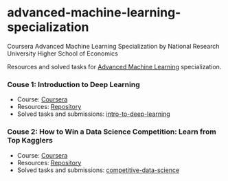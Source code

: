 # advanced-machine-learning-specialization
Coursera Advanced Machine Learning Specialization by National Research University Higher School of Economics

Resources and solved tasks for [Advanced Machine Learning](https://www.coursera.org/specializations/aml?) specialization.

### Couse 1: Introduction to Deep Learning
- Course: [Coursera](https://www.coursera.org/learn/intro-to-deep-learning?specialization=aml)
- Resources: [Repository](https://github.com/hse-aml/intro-to-dl)
- Solved tasks and submissions: [intro-to-deep-learning](intro-to-deep-learning)

### Couse 2: How to Win a Data Science Competition: Learn from Top Kagglers
- Course: [Coursera](https://www.coursera.org/learn/competitive-data-science?specialization=aml)
- Resources: [Repository](https://github.com/hse-aml/competitive-data-science)
- Solved tasks and submissions: [competitive-data-science](competitive-data-science)
